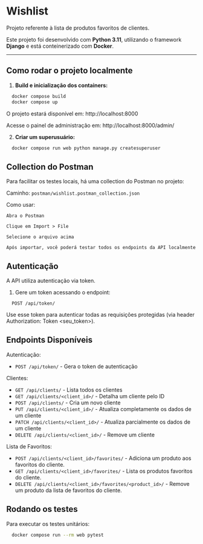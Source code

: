 # Wishlist

Projeto referente à lista de produtos favoritos de clientes.

Este projeto foi desenvolvido com **Python 3.11**, utilizando o framework **Django** e está conteinerizado com **Docker**.

---

## Como rodar o projeto localmente

1. **Build e inicialização dos containers:**

```bash
  docker compose build
  docker compose up
```

O projeto estará disponível em: http://localhost:8000

Acesse o painel de administração em: http://localhost:8000/admin/

2. **Criar um superusuário:**

```bash
  docker compose run web python manage.py createsuperuser
```


## Collection do Postman
Para facilitar os testes locais, há uma collection do Postman no projeto:

Caminho: `postman/wishlist.postman_collection.json`

Como usar:
```
Abra o Postman

Clique em Import > File

Selecione o arquivo acima

Após importar, você poderá testar todos os endpoints da API localmente
```

## Autenticação

A API utiliza autenticação via token.

1. Gere um token acessando o endpoint:

```
  POST /api/token/
```

Use esse token para autenticar todas as requisições protegidas (via header Authorization: Token <seu_token>).


## Endpoints Disponíveis

Autenticação:

- `POST /api/token/` - Gera o token de autenticação

Clientes:

- `GET /api/clients/` - Lista todos os clientes
- `GET /api/clients/<client_id>/` - Detalha um cliente pelo ID
- `POST /api/clients/` - Cria um novo cliente
- `PUT /api/clients/<client_id>/` - Atualiza completamente os dados de um cliente
- `PATCH /api/clients/<client_id>/` - Atualiza parcialmente os dados de um cliente
- `DELETE /api/clients/<client_id>/` - Remove um cliente

Lista de Favoritos:

- `POST /api/clients/<client_id>/favorites/` - Adiciona um produto aos favoritos do cliente.
- `GET /api/clients/<client_id>/favorites/` - Lista os produtos favoritos do cliente.
- `DELETE /api/clients/<client_id>/favorites/<product_id>/` - Remove um produto da lista de favoritos do cliente.


## Rodando os testes

Para executar os testes unitários:

```bash
  docker compose run --rm web pytest
```

